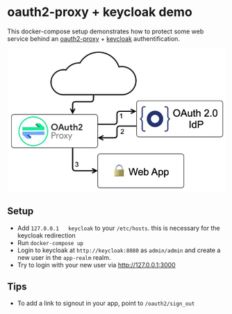 # oauth2-proxy + keycloak demo

This docker-compose setup demonstrates how to protect some web service behind an [oauth2-proxy](https://github.com/oauth2-proxy/oauth2-proxy) + [keycloak](https://www.keycloak.org/) authentification.

[![](./diagram.jpg)](https://developer.okta.com/blog/2022/07/14/add-auth-to-any-app-with-oauth2-proxy)

## Setup

- Add `127.0.0.1   keycloak` to your `/etc/hosts`. this is necessary for the keycloak redirection
- Run `docker-compose up`
- Login to keycloak at `http://keycloak:8080` as `admin/admin` and create a new user in the `app-realm` realm.
- Try to login with your new user via http://127.0.0.1:3000

## Tips

- To add a link to signout in your app, point to `/oauth2/sign_out`
